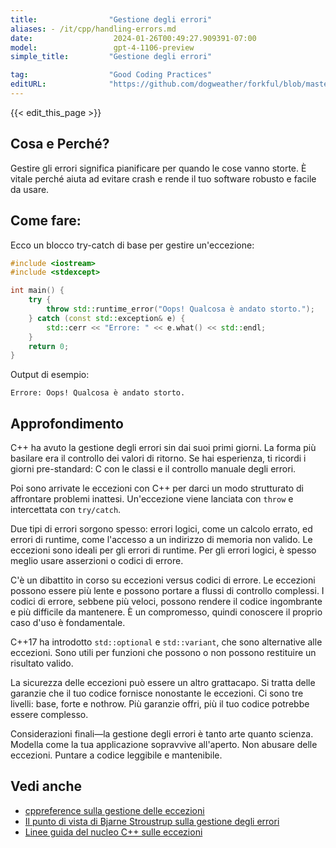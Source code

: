 ```yaml
---
title:                "Gestione degli errori"
aliases: - /it/cpp/handling-errors.md
date:                  2024-01-26T00:49:27.909391-07:00
model:                 gpt-4-1106-preview
simple_title:         "Gestione degli errori"

tag:                  "Good Coding Practices"
editURL:              "https://github.com/dogweather/forkful/blob/master/content/it/cpp/handling-errors.md"
---
```


{{< edit_this_page >}}

## Cosa e Perché?
Gestire gli errori significa pianificare per quando le cose vanno storte. È vitale perché aiuta ad evitare crash e rende il tuo software robusto e facile da usare.

## Come fare:
Ecco un blocco try-catch di base per gestire un'eccezione:

```cpp
#include <iostream>
#include <stdexcept>

int main() {
    try {
        throw std::runtime_error("Oops! Qualcosa è andato storto.");
    } catch (const std::exception& e) {
        std::cerr << "Errore: " << e.what() << std::endl;
    }
    return 0;
}
```

Output di esempio:
```
Errore: Oops! Qualcosa è andato storto.
```

## Approfondimento
C++ ha avuto la gestione degli errori sin dai suoi primi giorni. La forma più basilare era il controllo dei valori di ritorno. Se hai esperienza, ti ricordi i giorni pre-standard: C con le classi e il controllo manuale degli errori.

Poi sono arrivate le eccezioni con C++ per darci un modo strutturato di affrontare problemi inattesi. Un'eccezione viene lanciata con `throw` e intercettata con `try/catch`.

Due tipi di errori sorgono spesso: errori logici, come un calcolo errato, ed errori di runtime, come l'accesso a un indirizzo di memoria non valido. Le eccezioni sono ideali per gli errori di runtime. Per gli errori logici, è spesso meglio usare asserzioni o codici di errore.

C'è un dibattito in corso su eccezioni versus codici di errore. Le eccezioni possono essere più lente e possono portare a flussi di controllo complessi. I codici di errore, sebbene più veloci, possono rendere il codice ingombrante e più difficile da mantenere. È un compromesso, quindi conoscere il proprio caso d'uso è fondamentale.

C++17 ha introdotto `std::optional` e `std::variant`, che sono alternative alle eccezioni. Sono utili per funzioni che possono o non possono restituire un risultato valido.

La sicurezza delle eccezioni può essere un altro grattacapo. Si tratta delle garanzie che il tuo codice fornisce nonostante le eccezioni. Ci sono tre livelli: base, forte e nothrow. Più garanzie offri, più il tuo codice potrebbe essere complesso.

Considerazioni finali—la gestione degli errori è tanto arte quanto scienza. Modella come la tua applicazione sopravvive all'aperto. Non abusare delle eccezioni. Puntare a codice leggibile e mantenibile.

## Vedi anche
- [cppreference sulla gestione delle eccezioni](https://en.cppreference.com/w/cpp/language/exceptions)
- [Il punto di vista di Bjarne Stroustrup sulla gestione degli errori](http://www.stroustrup.com/except.pdf)
- [Linee guida del nucleo C++ sulle eccezioni](https://isocpp.github.io/CppCoreGuidelines/CppCoreGuidelines#Re-exceptions)
